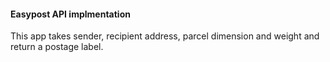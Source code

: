 #### Easypost API implmentation 


This app takes sender, recipient address, parcel dimension and weight and return a postage label.
